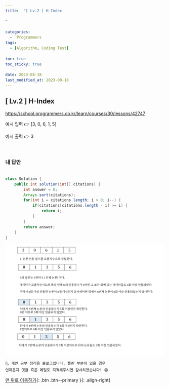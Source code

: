 ```yaml
---
title:  "[ Lv.2 ] H-Index

" 

categories:
  -  Programmers
tags:
  - [Algorithm, Coding Test]

toc: true
toc_sticky: true

date: 2023-08-18
last_modified_at: 2023-08-18
---
```



## [ Lv.2 ] H-Index


<a>https://school.programmers.co.kr/learn/courses/30/lessons/42747</a>

예시 입력 👉 [3, 0, 6, 1, 5]

예시 출력 👉 3


<br>

### 내 답안

```java

class Solution {
	public int solution(int[] citations) {
		int answer = 0;
		Arrays.sort(citations);
		for(int i = citations.length; i > 0; i--) {
			if(citations[citations.length - i] >= i) {
				return i;
			}
		}
		return answer;
	}
}
```

![11](/image/h-index.PNG)


    🌜 개인 공부 정리용 블로그입니다. 틀린 부분이 있을 경우 
    언제든지 댓글 혹은 메일로 지적해주시면 감사하겠습니다! 😄

[맨 위로 이동하기](#){: .btn .btn--primary }{: .align-right}